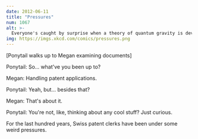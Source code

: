 ```yaml
---
date: 2012-06-11
title: "Pressures"
num: 1067
alt: >-
  Everyone's caught by surprise when a theory of quantum gravity is developed by a sound technician wearing patent leather shoes while editing Clerks II.
img: https://imgs.xkcd.com/comics/pressures.png
---
```

[Ponytail walks up to Megan examining documents]

Ponytail: So... what've you been up to?

Megan: Handling patent applications.

Ponytail: Yeah, but... besides that?

Megan: That's about it.

Ponytail: You're not, like, thinking about any cool stuff? Just curious.

For the last hundred years, Swiss patent clerks have been under some weird pressures.